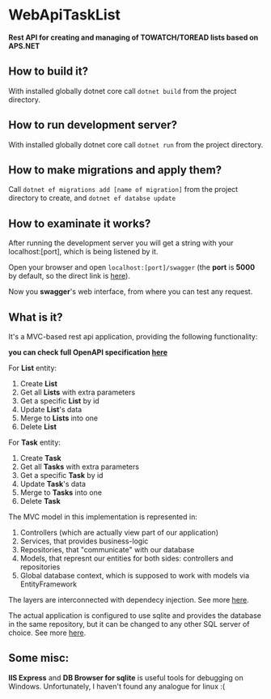 # WebApiTaskList

**Rest API for creating and managing of TOWATCH/TOREAD lists based on APS.NET**

## How to build it?

With installed globally dotnet core call `dotnet build` from the project directory.

## How to run development server?

With installed globally dotnet core call `dotnet run` from the project directory.

## How to make migrations and apply them?

Call `dotnet ef migrations add [name of migration]` from the project directory to create,
and `dotnet ef databse update`

## How to examinate it works?

After running the development server you will get a string with your localhost:[port], which is being listened by it.

Open your browser and open `localhost:[port]/swagger` (the __port__ is __5000__ by default, so the direct link is [here](localhost:5000/swagger)).

Now you **swagger**'s web interface, from where you can test any request.

## What is it?

It's a MVC-based rest api application, providing the following functionality:

__you can check full OpenAPI specification [here](swagger.yml)__

For __List__ entity:

1. Create __List__
2. Get all __Lists__ with extra parameters
3. Get a specific __List__ by id
4. Update __List__'s data
5. Merge to __Lists__ into one
6. Delete __List__

For __Task__ entity:

1. Create __Task__
2. Get all __Tasks__ with extra parameters
3. Get a specific __Task__ by id
4. Update __Task__'s data
5. Merge to __Tasks__ into one
6. Delete __Task__

The MVC model in this implementation is represented in:

1. Controllers (which are actually view part of our application)
2. Services, that provides business-logic
3. Repositories, that "communicate" with our database
4. Models, that represnt our entities for both sides: controllers and repositories
5. Global database context, which is supposed to work with models via EntityFramework

The layers are interconnected with dependecy injection. See more [here](https://docs.microsoft.com/en-us/aspnet/core/fundamentals/dependency-injection?view=aspnetcore-5.0).

The actual application is configured to use sqlite and provides the database in the same repository,
but it can be changed to any other SQL server of choice. See more [here](https://docs.microsoft.com/en-us/ef/ef6/).

## Some misc:

**IIS Express** and **DB Browser for sqlite** is useful tools for debugging on Windows.
Unfortunately, I haven't found any analogue for linux :(
